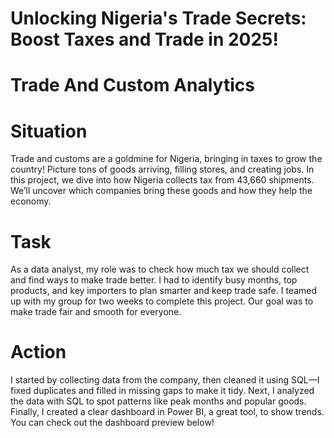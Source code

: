 # Unlocking Nigeria's Trade Secrets: Boost Taxes and Trade in 2025!
# Trade And Custom Analytics

# Situation
Trade and customs are a goldmine for Nigeria, bringing in taxes to grow the country! Picture tons of goods arriving, filling stores, and creating jobs. In this project, we dive into how Nigeria collects tax from 43,660 shipments. We’ll uncover which companies bring these goods and how they help the economy.
# Task
As a data analyst, my role was to check how much tax we should collect and find ways to make trade better. I had to identify busy months, top products, and key importers to plan smarter and keep trade safe. I teamed up with my group for two weeks to complete this project. Our goal was to make trade fair and smooth for everyone.
# Action
I started by collecting data from the company, then cleaned it using SQL—I fixed duplicates and filled in missing gaps to make it tidy. Next, I analyzed the data with SQL to spot patterns like peak months and popular goods. Finally, I created a clear dashboard in Power BI, a great tool, to show trends. You can check out the dashboard preview below!

